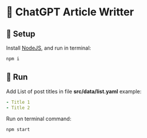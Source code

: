 # 🤖 ChatGPT Article Writter

## 🚀 Setup

Install [NodeJS](https://nodejs.org/en), and run in terminal:

```sh
npm i
```

## 🏃 Run

Add List of post titles in file **src/data/list.yaml** example:

```yaml
- Title 1
- Title 2
```

Run on terminal command:

```sh
npm start
```
